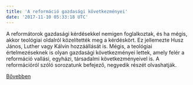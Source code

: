 ```yaml
---
title: 'A reformáció gazdasági következményei'
date: '2017-11-10 05:33:18 UTC'
---
```


A reformátorok gazdasági kérdésekkel nemigen foglalkoztak, és ha mégis, akkor teológiai oldalról közelítették meg a kérdéskört. Ez jellemezte Husz János, Luther vagy Kálvin hozzáállását is. Mégis, a teológiai értelmezéseknek is olyan gazdasági következményei lettek, amely felér a reformáció vallási, egyházi, társadalmi következményeivel is. A reformációról szóló sorozatunk befejező, negyedik részét olvashatják.


[Bővebben](http://ift.tt/2zLFbmg)
